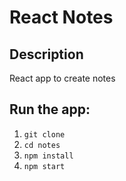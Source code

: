 # React Notes

## Description
React app to create notes

## Run the app:

1) `git clone`
2) `cd notes`
3) `npm install`
4) `npm start`